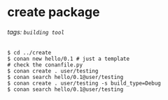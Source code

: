# create package
###### tags: `building tool`

```cmd=
$ cd ../create
$ conan new hello/0.1 # just a template
# check the conanfile.py
$ conan create . user/testing
$ conan search hello/0.1@user/testing
$ conan create . user/testing -s build_type=Debug
$ conan search hello/0.1@user/testing
```